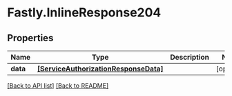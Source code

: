 # Fastly.InlineResponse204

## Properties

Name | Type | Description | Notes
------------ | ------------- | ------------- | -------------
**data** | [**[ServiceAuthorizationResponseData]**](ServiceAuthorizationResponseData.md) |  | [optional] 



[[Back to API list]](../../README.md#endpoints) [[Back to README]](../../README.md)

